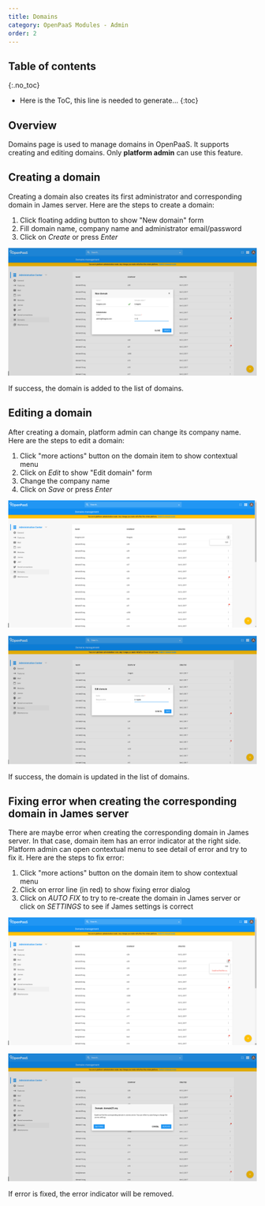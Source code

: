 ```yaml
---
title: Domains
category: OpenPaaS Modules - Admin
order: 2
---
```


## Table of contents
{:.no_toc}

* Here is the ToC, this line is needed to generate...
{:toc}

## Overview

Domains page is used to manage domains in OpenPaaS. It supports creating and editing domains.
Only **platform admin** can use this feature.

## Creating a domain

Creating a domain also creates its first administrator and corresponding domain in James server.
Here are the steps to create a domain:

1. Click floating adding button to show "New domain" form
2. Fill domain name, company name and administrator email/password
3. Click on _Create_ or press _Enter_

![Creating a domain](/images/modules/admin/domains/domain-creation.png)

If success, the domain is added to the list of domains.

## Editing a domain

After creating a domain, platform admin can change its company name.
Here are the steps to edit a domain:

1. Click "more actions" button on the domain item to show contextual menu
2. Click on _Edit_ to show "Edit domain" form
2. Change the company name
3. Click on _Save_ or press _Enter_

![Editing a domain - step 1](/images/modules/admin/domains/domain-editing-1.png)

![Editing a domain - step 2](/images/modules/admin/domains/domain-editing-2.png)

If success, the domain is updated in the list of domains.

## Fixing error when creating the corresponding domain in James server

There are maybe error when creating the corresponding domain in James server. In that case, domain item has an error indicator at the right side. Platform admin can open contextual menu to see detail of error and try to fix it.
Here are the steps to fix error:

1. Click "more actions" button on the domain item to show contextual menu
2. Click on error line (in red) to show fixing error dialog
3. Click on _AUTO FIX_ to try to re-create the domain in James server or click on _SETTINGS_ to see if James settings is correct

![Fixing error - step 1](/images/modules/admin/domains/domain-fix-error-1.png)

![Fixing error - step 2](/images/modules/admin/domains/domain-fix-error-2.png)

If error is fixed, the error indicator will be removed.